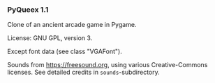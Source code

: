 ### PyQueex 1.1

Clone of an ancient arcade game in Pygame.

License: GNU GPL, version 3.

Except font data (see class "VGAFont").

Sounds from https://freesound.org, using various Creative-Commons licenses. See detailed credits in `sounds`-subdirectory.
